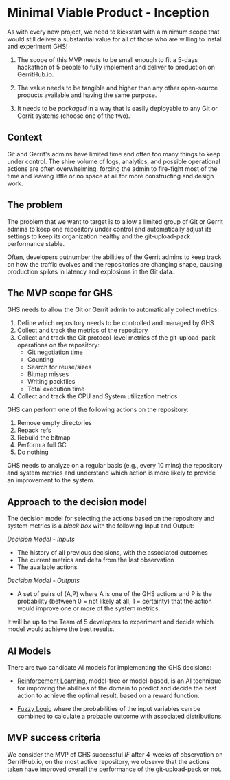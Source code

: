 # Minimal Viable Product - Inception

As with every new project, we need to kickstart with a minimum scope that
would still deliver a substantial value for all of those who are willing
to install and experiment GHS!

1. The scope of this MVP needs to be small enough to fit a 5-days
   hackathon of 5 people to fully implement and deliver to production
   on GerritHub.io.

2. The value needs to be tangible and higher than any other open-source
   products available and having the same purpose.

3. It needs to be _packaged_ in a way that is easily deployable to
   any Git or Gerrit systems (choose one of the two).

## Context

Git and Gerrit's admins have limited time and often too many things to
keep under control. The shire volume of logs, analytics, and possible
operational actions are often overwhelming, forcing the admin to fire-fight
most of the time and leaving little or no space at all for more constructing
and design work.

## The problem

The problem that we want to target is to allow a limited group of
Git or Gerrit admins to keep one repository under control and automatically
adjust its settings to keep its organization healthy and the
git-upload-pack performance stable.

Often, developers outnumber the abilities of the Gerrit admins to keep track
on how the traffic evolves and the repositories are changing shape, causing
production spikes in latency and explosions in the Git data.

## The MVP scope for GHS

GHS needs to allow the Git or Gerrit admin to automatically collect metrics:

1. Define which repository needs to be controlled and managed by GHS
2. Collect and track the metrics of the repository
3. Collect and track the Git protocol-level metrics of the git-upload-pack
   operations on the repository:
   - Git negotiation time
   - Counting
   - Search for reuse/sizes
   - Bitmap misses
   - Writing packfiles
   - Total execution time
4. Collect and track the CPU and System utilization metrics

GHS can perform one of the following actions on the repository:

1. Remove empty directories
2. Repack refs
3. Rebuild the bitmap
4. Perform a full GC
5. Do nothing

GHS needs to analyze on a regular basis (e.g., every 10 mins) the
repository and system metrics and understand which action is more
likely to provide an improvement to the system.

## Approach to the decision model

The decision model for selecting the actions based on the repository
and system metrics is a _black box_ with the following Input and Output:

*Decision Model - Inputs*

- The history of all previous decisions, with the associated outcomes
- The current metrics and delta from the last observation
- The available actions

*Decision Model - Outputs*

- A set of pairs of (A,P) where A is one of the GHS actions and P is the
  probability (between 0 = not likely at all, 1 = certainty) that the action
  would improve one or more of the system metrics.

It will be up to the Team of 5 developers to experiment and decide which model
would achieve the best results.

## AI Models

There are two candidate AI models for implementing the GHS decisions:

- [Reinforcement Learning](doc/rlhf.md), model-free or model-based, is an AI
  technique for improving the abilities of the domain to predict and decide
  the best action to achieve the optimal result, based on a reward function.

- [Fuzzy Logic](https://pypi.org/project/fuzzylogic/) where the probabilities
  of the input variables can be combined to calculate a probable outcome
  with associated distributions.

## MVP success criteria

We consider the MVP of GHS successful *IF* after 4-weeks of observation
on GerritHub.io, on the most active repository, we observe that the actions
taken have improved overall the performance of the git-upload-pack or not.